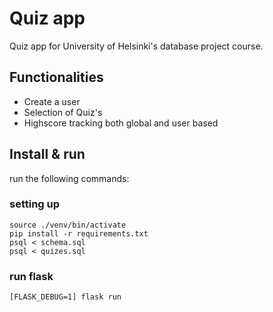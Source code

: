 # Quiz app
Quiz app for University of Helsinki's database project course.

## Functionalities
- Create a user
- Selection of Quiz's
- Highscore tracking both global and user based

## Install & run

run the following commands:

### setting up
	source ./venv/bin/activate
	pip install -r requirements.txt
	psql < schema.sql
	psql < quizes.sql

### run flask
	[FLASK_DEBUG=1] flask run
